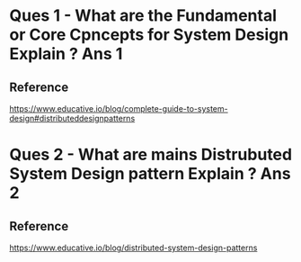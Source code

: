 Ques 1 - What are the Fundamental or Core Cpncepts for System Design Explain ?
Ans 1
=====
Reference
---------
https://www.educative.io/blog/complete-guide-to-system-design#distributeddesignpatterns




Ques 2 - What are mains Distrubuted System Design pattern Explain ?
Ans 2
=====
Reference
---------
https://www.educative.io/blog/distributed-system-design-patterns
